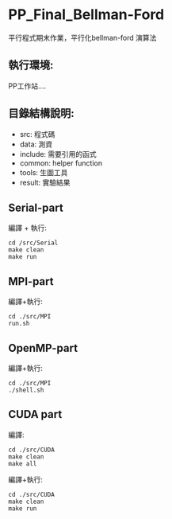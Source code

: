 # PP_Final_Bellman-Ford
平行程式期末作業，平行化bellman-ford 演算法

## 執行環境:
PP工作站....


## 目錄結構說明:
* src: 程式碼
* data: 測資
* include: 需要引用的函式
* common: helper function
* tools: 生圖工具
* result: 實驗結果

## Serial-part
編譯 + 執行:
```
cd /src/Serial
make clean
make run
```


## MPI-part
編譯+執行:
```
cd ./src/MPI
run.sh
```


## OpenMP-part
編譯+執行:
```
cd ./src/MPI
./shell.sh
```

## CUDA part
編譯:
```
cd ./src/CUDA
make clean
make all
```

編譯+執行:
```
cd ./src/CUDA
make clean
make run
```


```

